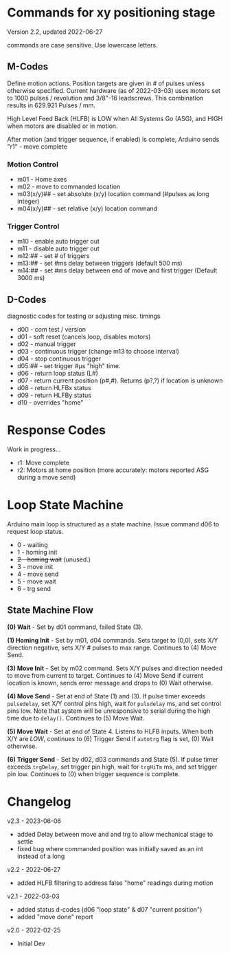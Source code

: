 # Commands for xy positioning stage
Version 2.2, updated 2022-06-27

commands are case sensitive.  Use lowercase letters.

## M-Codes
Define motion actions.  Position targets are given in # of pulses unless otherwise specified.  Current hardware (as of 2022-03-03) uses motors set to 1000 pulses / revolution and 3/8"-16 leadscrews.  This combination results in 629.921 Pulses / mm.

High Level Feed Back (HLFB) is LOW when All Systems Go (ASG), and HIGH when motors are disabled or in motion.

After motion (and trigger sequence, if enabled) is complete, Arduino sends "r1" - move complete

### Motion Control
- m01 - Home axes
- m02 - move to commanded location
- m03(x/y)## - set absolute (x/y) location command (#pulses as long integer)
- m04(x/y)## - set relative (x/y) location command

### Trigger Control
- m10 - enable auto trigger out
- m11 - disable auto trigger out
- m12:## - set # of triggers
- m13:## - set #ms delay between triggers (default 500 ms)
- m14:## - set #ms delay between end of move and first trigger (Default 3000 ms)

## D-Codes
diagnostic codes for testing or adjusting misc. timings

- d00 - com test / version
- d01 - soft reset (cancels loop, disables motors)
- d02 - manual trigger
- d03 - continuous trigger (change m13 to choose interval)
- d04 - stop continuous trigger
- d05:## - set trigger #μs "high" time.
- d06 - return loop status (L#)
- d07 - return current position (p#,#).  Returns (p?,?) if location is unknown
- d08 - return HLFBx status
- d09 - return HLFBy status
- d10 - overrides "home"

# Response Codes
Work in progress...
- r1: Move complete
- r2: Motors at home position (more accurately: motors reported ASG during a move send)

# Loop State Machine
Arduino main loop is structured as a state machine.  Issue command d06 to request loop status.
- 0 - waiting
- 1 - homing init
- ~~2 - homing wait~~ (unused.)
- 3 - move init
- 4 - move send
- 5 - move wait
- 6 - trg send

## State Machine Flow
**(0) Wait** - Set by d01 command, failed State (3).

**(1) Homing Init** - Set by m01, d04 commands. Sets target to (0,0), sets X/Y direction negative, sets X/Y # pulses to max range.  Continues to (4) Move Send.

**(3) Move Init** - Set by m02 command.  Sets X/Y pulses and direction needed to move from current to target.  Continues to (4) Move Send if current location is known, sends error message and drops to (0) Wait otherwise.

**(4) Move Send** - Set at end of State (1) and (3). If pulse timer exceeds `pulsedelay`, set X/Y control pins high, wait for `pulsdelay` ms, and set control pins low.  Note that system will be unresponsive to serial during the high time due to `delay()`. Continues to (5) Move Wait.

**(5) Move Wait** - Set at end of State 4.  Listens to HLFB inputs.  When both X/Y are *LOW*, continues to (6) Trigger Send if `autotrg` flag is set, (0) Wait otherwise.

**(6) Trigger Send** - Set by d02, d03 commands and State (5).  If pulse timer exceeds `trgDelay`, set trigger pin high, wait for `trgHiTm` ms, and set trigger pin low.  Continues to (0) when trigger sequence is complete.

# Changelog
v2.3 - 2023-06-06
- added Delay between move and and trg to allow mechanical stage to settle
- fixed bug where commanded position was initially saved as an int instead of a long

v2.2 - 2022-06-27
- added HLFB filtering to address false "home" readings during motion

v2.1 - 2022-03-03
- added status d-codes (d06 "loop state" & d07 "current position")
- added "move done" report

v2.0 - 2022-02-25
- Initial Dev
